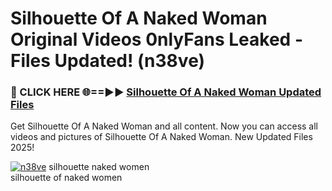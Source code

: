 # Silhouette Of A Naked Woman Original Videos 0nlyFans Leaked - Files Updated! (n38ve)

<h3>🔴 CLICK HERE 🌐==►► <a href="https://tinyurl.com/yckcrads" rel="nofollow">Silhouette Of A Naked Woman Updated Files</a></h3>

Get Silhouette Of A Naked Woman and all content. Now you can access all videos and pictures of Silhouette Of A Naked Woman. New Updated Files 2025!

[![n38ve](https://i.imgur.com/hpKpOFt.gif)](https://tinyurl.com/yckcrads)
silhouette naked women<br>
silhouette of naked women